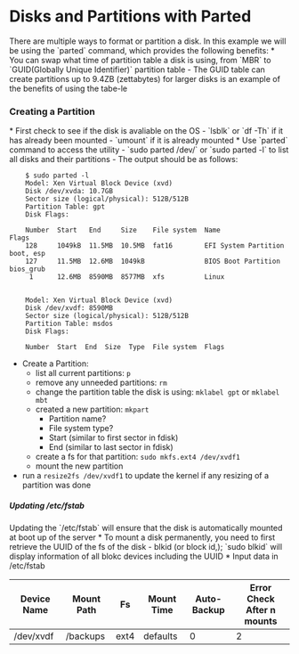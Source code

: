 <h1>Disks and Partitions with Parted</h1>
There are multiple ways to format or partition a disk. In this example we will be using the `parted` command, which provides the following benefits:
* You can swap what time of partition table a disk is using, from `MBR` to `GUID(Globally Unique Identifier)` partition table
  - The GUID table can create partitions up to 9.4ZB (zettabytes) for larger disks is an example of the benefits of using the tabe-le
<h3>Creating a Partition</h3>
* First check to see if the disk is avaliable on the OS
  - `lsblk` or `df -Th` if it has already been mounted
  - `umount` if it is already mounted
* Use `parted` command to access the utility
  - `sudo parted /dev/<disk_name>` or `sudo parted -l` to list all disks and their partitions
  - The output should be as follows:

```console 
    $ sudo parted -l
    Model: Xen Virtual Block Device (xvd)
    Disk /dev/xvda: 10.7GB
    Sector size (logical/physical): 512B/512B
    Partition Table: gpt
    Disk Flags:

    Number  Start   End     Size    File system  Name                  Flags
    128     1049kB  11.5MB  10.5MB  fat16        EFI System Partition  boot, esp
    127     11.5MB  12.6MB  1049kB               BIOS Boot Partition   bios_grub
     1      12.6MB  8590MB  8577MB  xfs          Linux


    Model: Xen Virtual Block Device (xvd)
    Disk /dev/xvdf: 8590MB
    Sector size (logical/physical): 512B/512B
    Partition Table: msdos
    Disk Flags:

    Number  Start  End  Size  Type  File system  Flags
```

* Create a Partition:
  - list all current partitions: `p`
  - remove any unneeded partitions: `rm`
  - change the partition table the disk is using: `mklabel gpt` or `mklabel mbt`
  - created a new partition: `mkpart`
    * Partition name? 
    * File system type?
    * Start (similar to first sector in fdisk)
    * End (similar to last sector in fdisk)
  - create a fs for that partition: `sudo mkfs.ext4 /dev/xvdf1`
  - mount the new partition
* run a `resize2fs /dev/xvdf1` to update the kernel if any resizing of a partition was done
<h5>Updating /etc/fstab</h5>
Updating the `/etc/fstab` will ensure that the disk is automatically mounted at boot up of the server
* To mount a disk permanently, you need to first retrieve the UUID of the fs of the disk
  - blkid (or block id,); `sudo blkid` will display information of all blokc devices including the UUID
* Input data in /etc/fstab

| Device Name | Mount Path | Fs   | Mount Time | Auto-Backup | Error Check After n mounts |
|---          |---         |---   |---         |---          |---                         |
| /dev/xvdf   | /backups   | ext4 | defaults   | 0           | 2                          |
